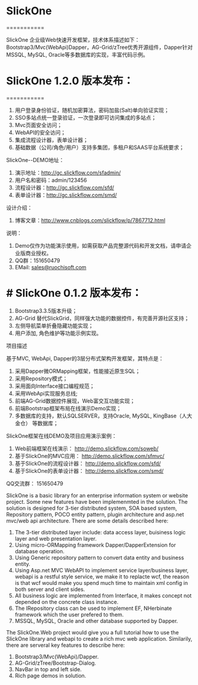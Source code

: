 ﻿# SlickOne
===========

SlickOne 企业级Web快速开发框架，技术体系描述如下：Bootstrap3/Mvc(WebApi)Dapper，AG-Grid/zTree优秀开源组件，Dapper针对MSSQL, MySQL, Oracle等多数据库的实现，丰富代码示例。


# SlickOne 1.2.0 版本发布：
===========
1. 用户登录身份验证，随机加密算法，密码加盐(Salt)单向验证实现；
2. SSO多站点统一登录验证，一次登录即可访问集成的多站点；
3. Mvc页面安全访问；
4. WebAPI的安全访问；
5. 集成流程设计器，表单设计器；
6. 基础数据（公司/角色/用户）支持多集团，多租户和SAAS平台系统要求；

SlickOne--DEMO地址：

1. 演示地址：http://gc.slickflow.com/sfadmin/ 
2. 用户名和密码：admin/123456
3. 流程设计器：http://gc.slickflow.com/sfd/ 
4. 表单设计器：http://gc.slickflow.com/smd/ 

设计介绍：

1. 博客文章：http://www.cnblogs.com/slickflow/p/7867712.html


说明：

1. Demo仅作为功能演示使用，如需获取产品完整源代码和开发文档，请申请企业版商业授权。
2. QQ群：151650479
3. EMail: sales@ruochisoft.com




﻿# SlickOne 0.1.2 版本发布：
===========

1. Bootstrap3.3.5版本升级；
2. AG-Grid 替代SlickGrid，同样强大功能的数据控件，有完善开源社区支持；
3. 左侧导航菜单折叠隐藏功能实现；
4. 用户添加, 角色维护等功能示例实现。


项目描述

基于MVC, WebApi, Dapper的3层分布式架构开发框架，其特点是：

1. 采用Dapper微ORMapping框架，性能接近原生SQL；
2. 采用Repository模式；
3. 采用面向Interface接口编程规范；
4. 采用WebApi实现服务总线;
5. 前端AG-Grid数据控件展现，Web富交互功能实现；
6. 前端Bootstrap框架布局在线演示Demo实现；
7. 多数据库的支持，默认SQLSERVER，支持Oracle, MySQL, KingBase（人大金仓） 等数据库；


SlickOne框架在线DEMO及项目应用演示案例：

1. Web前端框架在线演示：
http://demo.slickflow.com/soweb/
2. 基于SlickOne的MVC应用：
http://demo.slickflow.com/sfmvc/
3. 基于SlickOne的流程设计器：
http://demo.slickflow.com/sfd/
4. 基于SlickOne的表单设计器：
http://demo.slickflow.com/smd/


QQ交流群：
151650479

SlickOne is a basic library for an enterprise information system or website project. Some new features have been 
implemenmted in the solution. The solution is designed for 3-tier distributed system, SOA based system, Repository pattern, POCO entity pattern, plugin architecture and asp.net mvc/web api architecture. There are some details  described here:

1. The 3-tier distributed layer include: data access layer, buisiness logic layer and web presentation layer.
2. Using micro-ORMapping framework Dapper/DapperExtension for database operation.
3. Using Generic repository pattern to convert data entity and business entity.
4. Using Asp.net MVC WebAPI to implement service layer/business layer, webapi is a restful style service, we make it
   to replacte wcf, the reason is that wcf would make you spend much time to maintain xml config in both server and 
   client sides.
5. All business logic are implemented from Interface, it makes concept not depended on the concrete class instance.
6. The IRepository class can be used to implement EF, NHerbinate framework which the user prefered to them.
7. MSSQL, MySQL, Oracle and other database supported by Dapper.
 
The SlickOne.Web project would give you a full tutorial how to use the SlickOne library and webapi to create a rich mvc web
application. Similarily, there are serveral key features to describe here:

1. Bootstrap3/Mvc(WebApi)/Dapper.
2. AG-Grid/zTree/Bootstrap-Dialog.
3. NavBar in top and left side.
4. Rich page demos in solution.

  

